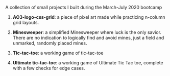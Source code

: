 A collection of small projects I built during the March-July 2020 bootcamp

1. **AO3-logo-css-grid**: a piece of pixel art made while practicing n-column grid layouts.

2. **Minesweeper**: a simplified Minesweeper where luck is the only savior. There are no indication to logically find and avoid mines, just a field and unmarked, randomly placed mines.

2. **Tic-tac-toe**: a working game of tic-tac-toe

4. **Ultimate tic-tac-toe**: a working game of Ultimate Tic Tac toe, complete with a few checks for edge cases.
